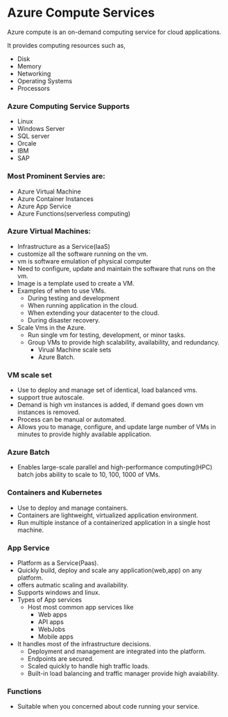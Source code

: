 # Azure Compute Services

Azure compute is an on-demand computing service for cloud applications.

It provides computing resources such as,<br>
- Disk 
- Memory
- Networking
- Operating Systems
- Processors

### Azure Computing Service Supports

- Linux
- Windows Server
- SQL server
- Orcale
- IBM
- SAP

### Most Prominent Servies are:
- Azure Virtual Machine
- Azure Container Instances
- Azure App Service
- Azure Functions(serverless computing)

### Azure Virtual Machines:
- Infrastructure as a Service(IaaS)
- customize all the software running on the vm.
- vm is software emulation of physical computer
- Need to configure, update and maintain the software that runs on the vm.
- Image is a template used to create a VM.
- Examples of when to use VMs.
  - During testing and development
  - When running application in the cloud.
  - When extending your datacenter to the cloud.
  - During disaster recovery.
- Scale Vms in the Azure.
  - Run single vm for testing, development, or minor tasks.
  - Group VMs to provide high scalability, availability, and redundancy.
    - Virual Machine scale sets
    - Azure Batch.


### VM scale set
- Use to deploy and manage set of identical, load balanced vms.
- support true autoscale.
- Demand is high vm instances is added, if demand goes down vm instances is removed.
- Process can be manual or automated.
- Allows you to manage, configure, and update large number of VMs in minutes to provide highly available application.

### Azure Batch
- Enables large-scale parallel and high-performance computing(HPC) batch jobs ability to scale to 10, 100, 1000 of VMs.


### Containers and Kubernetes
- Use to deploy and manage containers.
- Containers are lightweight, virtualized application environment.
- Run multiple instance of a containerized application in a single host machine.

### App Service
- Platform as a Service(Paas).
- Quickly build, deploy and scale any application(web,app) on any platform.
- offers autmatic scaling and availability.
- Supports windows and linux.
- Types of App services
  - Host most common app services like
    - Web apps
    - API apps
    - WebJobs
    - Mobile apps
- It handles most of the infrastructure decisions.
    - Deployment and management are integrated into the platform.
    - Endpoints are secured.
    - Scaled quickly to handle high traffic loads.
    - Built-in load balancing and traffic manager provide high avaiability.

### Functions
- Suitable when you concerned about code running your service.
